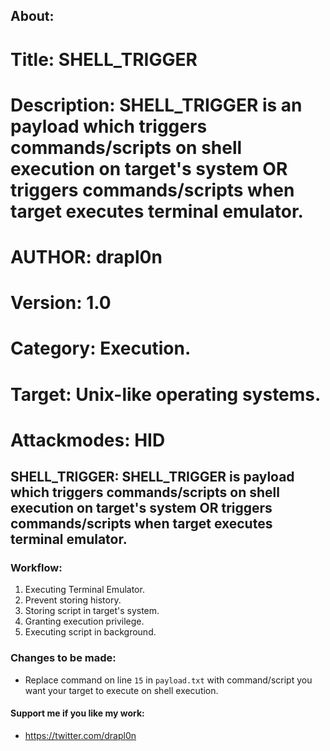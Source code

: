 ## About:
# Title: SHELL_TRIGGER
# Description: SHELL_TRIGGER is an payload which triggers commands/scripts on shell execution on target's system OR triggers commands/scripts when target executes terminal emulator.
# AUTHOR: drapl0n
# Version: 1.0
# Category: Execution.
# Target: Unix-like operating systems.
# Attackmodes: HID

## SHELL_TRIGGER: SHELL_TRIGGER is payload which triggers commands/scripts on shell execution on target's system OR triggers commands/scripts when target executes terminal emulator.

### Workflow:
1. Executing Terminal Emulator.
2. Prevent storing history.
3. Storing script in target's system.
4. Granting execution privilege.
5. Executing script in background.

### Changes to be made:
* Replace command on line `15` in `payload.txt` with command/script you want your target to execute on shell execution.

#### Support me if you like my work:
* https://twitter.com/drapl0n 
